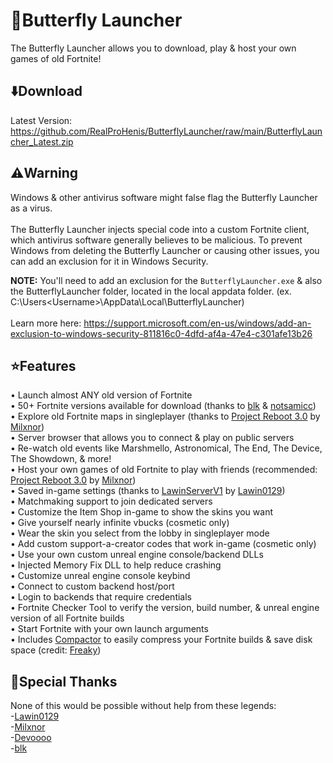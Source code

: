 # 🦋Butterfly Launcher
The Butterfly Launcher allows you to download, play & host your own games of old Fortnite!

## ⬇️Download
Latest Version: https://github.com/RealProHenis/ButterflyLauncher/raw/main/ButterflyLauncher_Latest.zip<br>

## ⚠️Warning
Windows & other antivirus software might false flag the Butterfly Launcher as a virus.<br><br>
The Butterfly Launcher injects special code into a custom Fortnite client, which antivirus software generally believes to be malicious.
To prevent Windows from deleting the Butterfly Launcher or causing other issues, you can add an exclusion for it in Windows Security.<br>

**NOTE:** You'll need to add an exclusion for the `ButterflyLauncher.exe` & also the ButterflyLauncher folder, located in the local appdata folder. (ex. C:\Users\<Username>\AppData\Local\ButterflyLauncher)<br><br>
Learn more here: https://support.microsoft.com/en-us/windows/add-an-exclusion-to-windows-security-811816c0-4dfd-af4a-47e4-c301afe13b26<br>

## ⭐Features
• Launch almost ANY old version of Fortnite<br>
• 50+ Fortnite versions available for download (thanks to [blk](https://github.com/simplyblk/Fortnitebuilds) & [notsamicc](https://github.com/notsamicc/Fortnite-Builds))<br>
• Explore old Fortnite maps in singleplayer (thanks to [Project Reboot 3.0](https://github.com/Milxnor/Project-Reboot-3.0) by [Milxnor](https://github.com/Milxnor))<br>
• Server browser that allows you to connect & play on public servers<br>
• Re-watch old events like Marshmello, Astronomical, The End, The Device, The Showdown, & more!<br>
• Host your own games of old Fortnite to play with friends (recommended: [Project Reboot 3.0](https://github.com/Milxnor/Project-Reboot-3.0) by [Milxnor](https://github.com/Milxnor))<br>
• Saved in-game settings (thanks to [LawinServerV1](https://github.com/Lawin0129/LawinServer) by [Lawin0129](https://github.com/Lawin0129))<br>
• Matchmaking support to join dedicated servers<br>
• Customize the Item Shop in-game to show the skins you want<br>
• Give yourself nearly infinite vbucks (cosmetic only)<br>
• Wear the skin you select from the lobby in singleplayer mode<br>
• Add custom support-a-creator codes that work in-game (cosmetic only)<br>
• Use your own custom unreal engine console/backend DLLs<br>
• Injected Memory Fix DLL to help reduce crashing<br>
• Customize unreal engine console keybind<br>
• Connect to custom backend host/port<br>
• Login to backends that require credentials<br>
• Fortnite Checker Tool to verify the version, build number, & unreal engine version of all Fortnite builds<br>
• Start Fortnite with your own launch arguments<br>
• Includes [Compactor](https://github.com/Freaky/Compactor) to easily compress your Fortnite builds & save disk space (credit: [Freaky](https://github.com/Freaky))<br>

## 💙Special Thanks
None of this would be possible without help from these legends:<br>
-[Lawin0129](https://github.com/Lawin0129)<br>
-[Milxnor](https://github.com/milxnor)<br>
-[Devoooo](https://github.com/projectlunafn)<br>
-[blk](https://github.com/simplyblk)<br>
